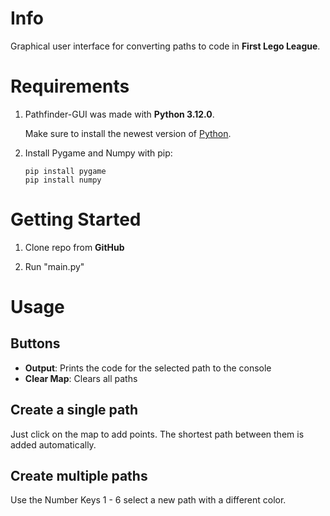 # Info
Graphical user interface for converting paths to code in **First Lego League**.


# Requirements
1. Pathfinder-GUI was made with **Python 3.12.0**. 

    Make sure to install the newest version of [Python](https://www.python.org/downloads/).

2. Install Pygame and Numpy with pip:

    ```
    pip install pygame
    pip install numpy
    ```


# Getting Started 
1. Clone repo from **GitHub**

2. Run "main.py" 


# Usage 

## Buttons
- **Output**: Prints the code for the selected path to the console
- **Clear Map**: Clears all paths

## Create a single path
Just click on the map to add points. The shortest path between them is added automatically.

## Create multiple paths
Use the Number Keys 1 - 6 select a new path with a different color. 
